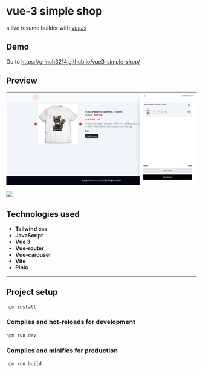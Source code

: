 # vue-3 simple shop

a live resume builder with [vueJs](http://vuejs.org)

## Demo
 Go to https://grinch3214.github.io/vue3-simple-shop/

 ## Preview

![screenshot](https://github.com/Grinch3214/vue3-simple-shop/blob/main/screenshots/2.png)

<img src="https://github.com/Grinch3214/vue3-simple-shop/blob/main/screenshots/3.png)" />

## Technologies used

- **Tailwind css**
- **JavaScript**
- **Vue 3**
- **Vue-router**
- **Vue-carousel**
- **Vite**
- **Pinia**

---

## Project setup
```
npm install
```

### Compiles and hot-reloads for development
```
npm run dev
```

### Compiles and minifies for production
```
npm run build
```

